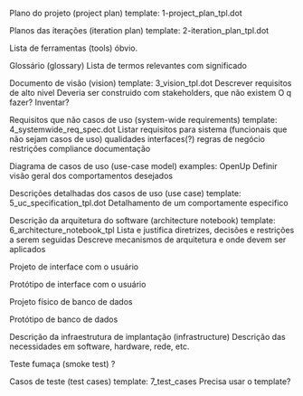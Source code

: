 Plano do projeto (project plan)
    template: 1-project_plan_tpl.dot


Planos das iterações (iteration plan)
    template: 2-iteration_plan_tpl.dot

    
Lista de ferramentas (tools)
    óbvio.

    
Glossário (glossary)
    Lista de termos relevantes com significado


Documento de visão (vision)
    template: 3_vision_tpl.dot
    Descrever requisitos de alto nivel
    Deveria ser construido com stakeholders, que não existem
    O q fazer? Inventar?


Requisitos que não casos de uso (system-wide requirements)
    template: 4_systemwide_req_spec.dot
    Listar requisitos para
        sistema (funcionais que não sejam casos de uso)
        qualidades
        interfaces(?)
        regras de negócio
        restrições
        compliance
        documentação


Diagrama de casos de uso (use-case model)
    examples: OpenUp
    Definir visão geral dos comportamentos desejados


Descrições detalhadas dos casos de uso (use case)
    template: 5_uc_specification_tpl.dot
    Detalhamento de um comportamente especifico


Descrição da arquitetura do software (architecture notebook)
    template: 6_architecture_notebook_tpl
    Lista e justifica diretrizes, decisões e restrições
    a serem seguidas
    Descreve mecanismos de arquitetura e onde devem ser
    aplicados
    


Projeto de interface com o usuário


Protótipo de interface com o usuário


Projeto físico de banco de dados


Protótipo de banco de dados


Descrição da infraestrutura de implantação (infrastructure)
    Descrição das necessidades em software, hardware, rede,
    etc.


Teste fumaça (smoke test)
    ?

Casos de teste (test cases)
    template: 7_test_cases
    Precisa usar o template?
